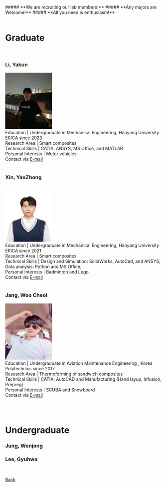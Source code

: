 
<br>
##### **We are recruiting our lab members!**
##### **Any majors are Welcome!**
##### **All you need is enthusiasm!**
<br>
<br>

# Graduate

<br>


### **Li, Yakun**
<img src="assets/css/홈페이지사진_이아곤.jpg" alt="Passport" width="150" height="180" > <br>
Education | Undergraduate in Mechanical Engineering, Hanyang University ERICA since 2023 <br>
Research Area | Smart composites <br>
Technical Skills | CATIA, ANSYS, MS Office, and MATLAB <br>
Personal Interests | Motor vehicles <br>
Contact via <a href="mailto:liyakun1115@hanyang.ac.kr"> E-mail</a> <br>
<br>


### **Xin, YaoZhong**
<img src="assets/css/홈페이지사진_신요중2.jpg" alt="Passport" width="150" height="180" > <br>
Education | Undergraduate in Mechanical Engineering, Hanyang University ERICA since 2021 <br>
Research Area | Smart composites <br>
Technical Skills | Design and Simulation: SolidWorks, AutoCad, and ANSYS; Data analysis: Python and MS Office; <br>
Personal Interests | Badminton and Lego <br>
Contact via <a href="mailto:styxhin@hanyang.ac.kr"> E-mail</a> <br>
<br>


### **Jang, Woo Cheol**
<img src="assets/css/홈페이지사진_장우철.jpg" alt="Passport" width="150" height="180" > <br>
Education | Undergraduate in Aviation Maintenance Engineering , Korea Polytechnics since 2017  <br>
Research Area | Thermoforming of sandwich composites   <br>
Technical Skills | CATIA, AutoCAD and Manufacturing (Hand layup, Infusion, Prepreg)  <br>
Personal Interests | SCUBA and Snowboard  <br>
Contact via <a href="mailto:hioucher@hanyang.ac.kr"> E-mail</a> <br>
<br>


<br>

# Undergraduate

### **Jung, Wonjong**

### **Lee, Gyuhwa**

<br>

[Back](./)
<br>
<br>

